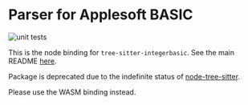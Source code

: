 Parser for Applesoft BASIC
==========================

![unit tests](https://github.com/dfgordon/tree-sitter-integerbasic/actions/workflows/node.js.yml/badge.svg)

This is the node binding for `tree-sitter-integerbasic`.  See the main README [here](https://github.com/dfgordon/tree-sitter-integerbasic).

Package is deprecated due to the indefinite status of [node-tree-sitter](https://github.com/tree-sitter/node-tree-sitter).

Please use the WASM binding instead.